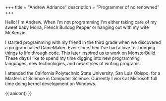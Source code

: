 +++
title = "Andrew Adriance"
description = "Programmer of no renowned"
+++

Hello! I'm Andrew. When I'm not programming I'm either taking care 
of my sweet baby Moira, French Bulldog Pepper or hanging out with 
my wife McKenzie.


I started programming with my friend in the third grade when we discovered a program called GameMaker. Ever since then I've had a love for bringing things to life through code. This later inspired us to work on MonsterBuild. These days I like to spend my time digging into new programming languages, new technologies, and new styles of writing programs.


I attended the California Polytechnic State University, San Luis Obispo, for a Masters of Science in Computer Science. Currently I work at Microsoft full time doing kernel development on Windows.

{{ aaicon() }}